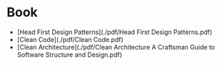 # Book
+ [Head First Design Patterns](./pdf/Head First Design Patterns.pdf)
+ [Clean Code](./pdf/Clean Code.pdf)
+ [Clean Architecture](./pdf/Clean Architecture A Craftsman Guide to Software Structure and Design.pdf)


